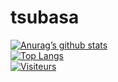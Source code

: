 # tsubasa

[![Anurag’s github stats](https://github-readme-stats.vercel.app/api?username=1Tsubasa)](https://github.com/1Tsubasa)
<br>
[![Top Langs](https://github-readme-stats.vercel.app/api/top-langs/?username=1Tsubasa&layout=compact)](https://github.com/1Tsubasa)
<br>
[![Visiteurs](https://visitor-badge.glitch.me/badge?page_id=1Tsubasa.1Tsubasa)]([https://github.com/1Tsubasa])

